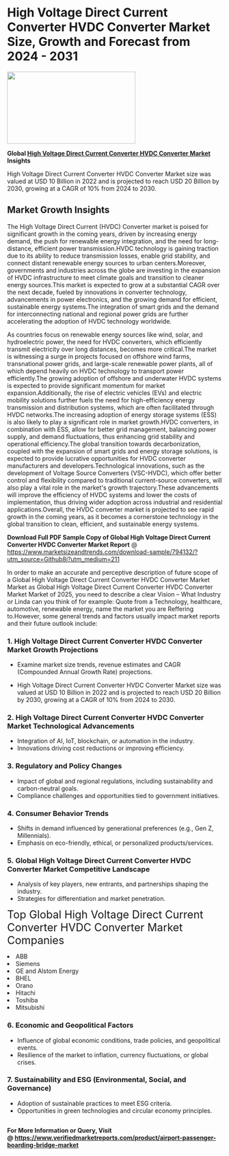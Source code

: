 <H1>High Voltage Direct Current Converter HVDC Converter Market Size, Growth and Forecast from 2024 - 2031</H1><img class="aligncenter size-medium wp-image-584254" src="https://thirdeyenews.in/wp-content/uploads/2024/09/Global-Market-Research-300x168.jpeg" alt="" width="300" height="168" /><p><strong>Global&nbsp;<a href="https://www.marketsizeandtrends.com/download-sample/794132/?utm_source=Github8j?utm_medium=211">High Voltage Direct Current Converter HVDC Converter Market</a> Insights</strong></p><p>High Voltage Direct Current Converter HVDC Converter Market size was valued at USD 10 Billion in 2022 and is projected to reach USD 20 Billion by 2030, growing at a CAGR of 10% from 2024 to 2030.</p><p><h2>Market Growth Insights</h2> <p>The High Voltage Direct Current (HVDC) Converter market is poised for significant growth in the coming years, driven by increasing energy demand, the push for renewable energy integration, and the need for long-distance, efficient power transmission.HVDC technology is gaining traction due to its ability to reduce transmission losses, enable grid stability, and connect distant renewable energy sources to urban centers.Moreover, governments and industries across the globe are investing in the expansion of HVDC infrastructure to meet climate goals and transition to cleaner energy sources.This market is expected to grow at a substantial CAGR over the next decade, fueled by innovations in converter technology, advancements in power electronics, and the growing demand for efficient, sustainable energy systems.The integration of smart grids and the demand for interconnecting national and regional power grids are further accelerating the adoption of HVDC technology worldwide.</p> <p>As countries focus on renewable energy sources like wind, solar, and hydroelectric power, the need for HVDC converters, which efficiently transmit electricity over long distances, becomes more critical.The market is witnessing a surge in projects focused on offshore wind farms, transnational power grids, and large-scale renewable power plants, all of which depend heavily on HVDC technology to transport power efficiently.The growing adoption of offshore and underwater HVDC systems is expected to provide significant momentum for market expansion.Additionally, the rise of electric vehicles (EVs) and electric mobility solutions further fuels the need for high-efficiency energy transmission and distribution systems, which are often facilitated through HVDC networks.The increasing adoption of energy storage systems (ESS) is also likely to play a significant role in market growth.HVDC converters, in combination with ESS, allow for better grid management, balancing power supply, and demand fluctuations, thus enhancing grid stability and operational efficiency.The global transition towards decarbonization, coupled with the expansion of smart grids and energy storage solutions, is expected to provide lucrative opportunities for HVDC converter manufacturers and developers.Technological innovations, such as the development of Voltage Source Converters (VSC-HVDC), which offer better control and flexibility compared to traditional current-source converters, will also play a vital role in the market's growth trajectory.These advancements will improve the efficiency of HVDC systems and lower the costs of implementation, thus driving wider adoption across industrial and residential applications.Overall, the HVDC converter market is projected to see rapid growth in the coming years, as it becomes a cornerstone technology in the global transition to clean, efficient, and sustainable energy systems.<p><span class=""><strong>Download Full PDF Sample Copy of Global High Voltage Direct Current Converter HVDC Converter Market Report</strong> @ <a href="https://www.marketsizeandtrends.com/download-sample/794132/?utm_source=Github8j?utm_medium=211" target="_blank">https://www.marketsizeandtrends.com/download-sample/794132/?utm_source=Github8j?utm_medium=211</a></span></p><p>In order to make an accurate and perceptive description of future scope of a Global&nbsp;High Voltage Direct Current Converter HVDC Converter Market Market as Global&nbsp;High Voltage Direct Current Converter HVDC Converter Market Market of 2025, you need to describe a clear Vision &ndash; What Industry or Linda can you think of for example: Quote from a Technology, healthcare, automotive, renewable energy, name the market you are Reffering to.However, some general trends and factors usually impact market reports and their future outlook include:</p><h3>1.&nbsp;<strong>High Voltage Direct Current Converter HVDC Converter Market Growth Projections</strong></h3><ul><li>Examine market size trends, revenue estimates and CAGR (Compounded Annual Growth Rate) projections.</li><li><p>High Voltage Direct Current Converter HVDC Converter Market size was valued at USD 10 Billion in 2022 and is projected to reach USD 20 Billion by 2030, growing at a CAGR of 10% from 2024 to 2030.</p></li></ul><h3>2.&nbsp;<strong>High Voltage Direct Current Converter HVDC Converter Market Technological Advancements</strong></h3><ul><li>Integration of AI, IoT, blockchain, or automation in the industry.</li><li>Innovations driving cost reductions or improving efficiency.</li></ul><h3>3.&nbsp;<strong>Regulatory and Policy Changes</strong></h3><ul><li>Impact of global and regional regulations, including sustainability and carbon-neutral goals.</li><li>Compliance challenges and opportunities tied to government initiatives.</li></ul><h3>4.&nbsp;<strong>Consumer Behavior Trends</strong></h3><ul><li>Shifts in demand influenced by generational preferences (e.g., Gen Z, Millennials).</li><li>Emphasis on eco-friendly, ethical, or personalized products/services.</li></ul><h3>5.&nbsp;<strong>Global High Voltage Direct Current Converter HVDC Converter Market Competitive Landscape</strong></h3><ul><li>Analysis of key players, new entrants, and partnerships shaping the industry.</li><li>Strategies for differentiation and market penetration.</li></ul><p data-pm-slice="1 1 []"><span style="color: inherit; font-family: inherit; font-size: 25px;">Top Global High Voltage Direct Current Converter HVDC Converter Market Companies</span></p><div class="" data-test-id=""><p><li>ABB</li><li> Siemens</li><li> GE and Alstom Energy</li><li> BHEL</li><li> Orano</li><li> Hitachi</li><li> Toshiba</li><li> Mitsubishi</li></p></div><h3>6.&nbsp;<strong>Economic and Geopolitical Factors</strong></h3><ul><li>Influence of global economic conditions, trade policies, and geopolitical events.</li><li>Resilience of the market to inflation, currency fluctuations, or global crises.</li></ul><h3>7.&nbsp;<strong>Sustainability and ESG (Environmental, Social, and Governance)</strong></h3><ul><li>Adoption of sustainable practices to meet ESG criteria.</li><li>Opportunities in green technologies and circular economy principles.</li></ul><h2><strong style="font-size: 14px;">For More Information or Query, Visit @&nbsp;</strong><a style="background-color: #ffffff; font-size: 14px;" href="https://www.marketsizeandtrends.com/report/high-voltage-direct-current-converter-hvdc-converter-market/" target="_blank">https://www.verifiedmarketreports.com/product/airport-passenger-boarding-bridge-market</a></h2>